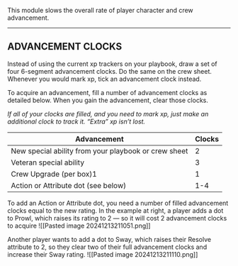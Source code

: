This module slows the overall rate of player character and crew
advancement.
***
## ADVANCEMENT CLOCKS
Instead of using the current xp trackers on your playbook, draw a set of
four 6-segment advancement clocks. Do the same on the crew sheet.
Whenever you would mark xp, tick an advancement clock instead.

To acquire an advancement, fill a number of advancement clocks as
detailed below. When you gain the advancement, clear those clocks.

*If all of your clocks are filled, and you need to mark xp, just make an*
*additional clock to track it. “Extra” xp isn’t lost.*


| Advancement                                          | Clocks |
| ---------------------------------------------------- | ------ |
| New special ability from your playbook or crew sheet | 2      |
| Veteran special ability                              | 3      |
| Crew Upgrade (per box)1                              | 1      |
| Action or Attribute dot (see below)                  | 1-4    |
To add an Action or Attribute dot, you need
a number of filled advancement clocks equal
to the new rating. In the example at right, a
player adds a dot to Prowl, which raises its
rating to 2 — so it will cost 2 advancement
clocks to acquire
![[Pasted image 20241213211051.png]]

Another player wants to add a dot to Sway,
which raises their Resolve attribute to 2,
so they clear two of their full advancement
clocks and increase their Sway rating.
![[Pasted image 20241213211110.png]]